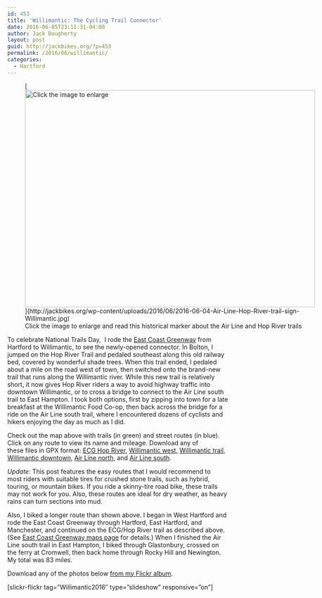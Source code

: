 ```yaml
---
id: 453
title: 'Willimantic: The Cycling Trail Connector'
date: 2016-06-05T23:11:31-04:00
author: Jack Dougherty
layout: post
guid: http://jackbikes.org/?p=453
permalink: /2016/06/willimantic/
categories:
  - Hartford
---
```

<figure id="attachment_456" aria-describedby="caption-attachment-456" style="width: 660px" class="wp-caption aligncenter">[<img class="size-large wp-image-456" src="http://jackbikes.org/wp-content/uploads/2016/06/2016-06-04-Air-Line-Hop-River-trail-sign-Willimantic-1024x767.jpg" alt="Click the image to enlarge" width="660" height="494" srcset="https://jackbikes.org/wp-content/uploads/2016/06/2016-06-04-Air-Line-Hop-River-trail-sign-Willimantic-1024x767.jpg 1024w, https://jackbikes.org/wp-content/uploads/2016/06/2016-06-04-Air-Line-Hop-River-trail-sign-Willimantic-300x225.jpg 300w, https://jackbikes.org/wp-content/uploads/2016/06/2016-06-04-Air-Line-Hop-River-trail-sign-Willimantic-768x576.jpg 768w" sizes="(max-width: 660px) 100vw, 660px" />](http://jackbikes.org/wp-content/uploads/2016/06/2016-06-04-Air-Line-Hop-River-trail-sign-Willimantic.jpg)<figcaption id="caption-attachment-456" class="wp-caption-text">Click the image to enlarge and read this historical marker about the Air Line and Hop River trails</figcaption></figure> 

To celebrate National Trails Day,  I rode the [East Coast Greenway](http://greenway.org) from Hartford to Willimantic, to see the newly-opened connector. In Bolton, I jumped on the Hop River Trail and pedaled southeast along this old railway bed, covered by wonderful shade trees. When this trail ended, I pedaled about a mile on the road west of town, then switched onto the brand-new trail that runs along the Willimantic river. While this new trail is relatively short, it now gives Hop River riders a way to avoid highway traffic into downtown Willimantic, or to cross a bridge to connect to the Air Line south trail to East Hampton. I took both options, first by zipping into town for a late breakfast at the Willimantic Food Co-op, then back across the bridge for a ride on the Air Line south trail, where I encountered dozens of cyclists and hikers enjoying the day as much as I did.

<!-- iframe plugin v.4.4 wordpress.org/plugins/iframe/ -->

Check out the map above with trails (in green) and street routes (in blue). Click on any route to view its name and mileage. Download any of these files in GPX format: [ECG Hop River](https://raw.githubusercontent.com/JackDougherty/bikemapcode/master/routes/ECG-HopRiver-trail.gpx), [Willimantic west](https://raw.githubusercontent.com/JackDougherty/bikemapcode/master/routes/ECG-Willimantic-west-road.gpx), [Willimantic trail](https://raw.githubusercontent.com/JackDougherty/bikemapcode/master/routes/ECG-Willimantic-trail.gpx), [Willimantic downtown](https://raw.githubusercontent.com/JackDougherty/bikemapcode/master/routes/ECG-Willimantic-downtown-road.gpx), [Air Line north](https://raw.githubusercontent.com/JackDougherty/bikemapcode/master/routes/ECG-Willimantic-Airline-north-trail.gpx), and [Air Line south](https://raw.githubusercontent.com/JackDougherty/bikemapcode/master/routes/Airline-south-trail.gpx).

_Update:_ This post features the easy routes that I would recommend to most riders with suitable tires for crushed stone trails, such as hybrid, touring, or mountain bikes. If you ride a skinny-tire road bike, these trails may not work for you. Also, these routes are ideal for dry weather, as heavy rains can turn sections into mud.

Also, I biked a longer route than shown above. I began in West Hartford and rode the East Coast Greenway through Hartford, East Hartford, and Manchester, and continued on the ECG/Hop River trail as described above. (See [East Coast Greenway maps page](http://www.greenway.org/explore/maps) for details.) When I finished the Air Line south trail in East Hampton, I biked through Glastonbury, crossed on the ferry at Cromwell, then back home through Rocky Hill and Newington. My total was 83 miles.

Download any of the photos below [from my Flickr album](https://www.flickr.com/photos/56513965@N06/albums/72157668920125352).

[slickr-flickr tag=&#8221;Willimantic2016&#8243; type=&#8221;slideshow&#8221; responsive=&#8221;on&#8221;]